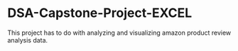 # DSA-Capstone-Project-EXCEL
This project has to do with analyzing and visualizing  amazon product review analysis data.
